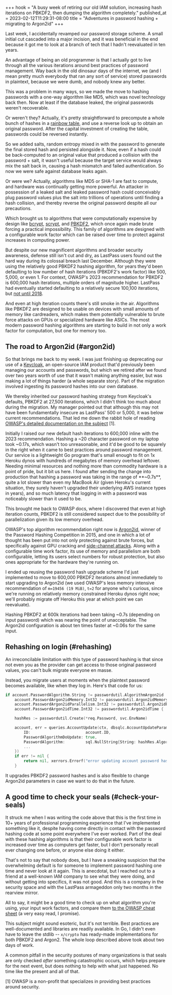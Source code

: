 +++
hook = "A busy week of retiring our old IAM solution, increasing hash iterations on PBKDF2, then dumping the algorithm completely."
published_at = 2023-02-12T11:29:31-08:00
title = "Adventures in password hashing + migrating to Argon2id"
+++

Last week, I accidentally revamped our password storage scheme. A small initial cut cascaded into a major incision, and it was beneficial in the end because it got me to look at a branch of tech that I hadn't reevaluated in ten years.

An advantage of being an old programmer is that I actually got to live through all the various iterations around best practices of password management. Way back in the old dinosaur days of the internet, we (and I mean pretty much everybody that ran any sort of service) stored passwords in plaintext, because we were dumb, and nobody knew any better.

This was a problem in many ways, so we made the move to hashing passwords with a one-way algorithm like MD5, which was novel technology back then. Now at least if the database leaked, the original passwords weren't recoverable.

Or weren't they? Actually, it's pretty straightforward to precompute a whole bunch of hashes in a [rainbow table](https://en.wikipedia.org/wiki/Rainbow_table), and use a reverse look up to obtain an original password. After the capital investment of creating the table, passwords could be reversed instantly.

So we added salts, random entropy mixed in with the password to generate the final stored hash and persisted alongside it. Now, even if a hash could be back-computed to an original value that produced a collision with the password + salt, it wasn't useful because the target service would always mix the salt back in, causing a hash mismatch and failed authentication. So now we were safe against database leaks again.

Or were we? Actually, algorithms like MD5 or SHA-1 are fast to compute, and hardware was continually getting more powerful. An attacker in possession of a leaked salt and leaked password hash could conceivably plug password values plus the salt into trillions of operations until finding a hash collision, and thereby reverse the original password despite all our precautions.

Which brought us to algorithms that were computationally expensive by design like [bcrypt](https://en.wikipedia.org/wiki/Bcrypt), [scrypt](https://en.wikipedia.org/wiki/Scrypt), and [PBKDF2](https://en.wikipedia.org/wiki/PBKDF2), which once again made brute forcing a practical impossibility. This family of algorithms are designed with a configurable work factor which can be raised over time to protect against increases in computing power.

But despite our new magnificent algorithms and broader security awareness, defense still isn't cut and dry, as LastPass users found out the hard way during its colossal breach last December. Although they were using the relatively good PBKDF2 hashing algorithm, for years they'd been defaulting to low number of hash iterations (PBKDF2's work factor) like 500, 5,000, or even 1. For context, OWASP's 2023 recommendation for PBKDF2 is 600,000 hash iterations, multiple orders of magnitude higher. LastPass had eventually started defaulting to a relatively secure 100,100 iterations, but [not until 2018](https://palant.info/2022/12/28/lastpass-breach-the-significance-of-these-password-iterations/#how-did-the-low-iteration-numbers-come-about).

And even at high iteration counts there's still smoke in the air. Algorithms like PBKDF2 are designed to be usable on devices with small amounts of memory like cardreaders, which makes them potentially vulnerable to brute force attacks on GPUs or specialized hardware like ASICs. The most modern password hashing algorithms are starting to build in not only a work factor for computation, but one for memory too.

## The road to Argon2id (#argon2id)

So that brings me back to my week. I was just finishing up deprecating our use of a [Keycloak](https://www.keycloak.org/), an open-source IAM product that'd previously been managing our accounts and passwords, but which we retired after we found over two years worth of use that it wasn't making anything easier, but was making a lot of things harder (a whole separate story). Part of the migration involved ingesting its password hashes into our own database.

We thereby inherited our password hashing strategy from Keycloak's defaults, PBKDF2 at 27,500 iterations, which I didn't think too much about during the migration. My manager pointed out that although this may not have been fundamentally insecure as LastPass' 500 or 5,000, it was below current recommendations. That led me down the rabbit hole of reading [OWASP's detailed documentation on the subject](https://cheatsheetseries.owasp.org/cheatsheets/Password_Storage_Cheat_Sheet.html#password-hashing-algorithms) [1].

Initially I raised our new default hash iterations to 600,000 inline with the 2023 recommendation. Hashing a ~20 character password on my laptop took ~0.17s, which wasn't too unreasonable, and it'd be good to be squarely in the right when it came to best practices around password management. Our service is a lightweight Go program that's small enough to fit on 1x Heroku dynos with hundreds of megabytes of memory overhead leftover. Needing minimal resources and nothing more than commodity hardware is a point of pride, but it bit us here. I found after sending the change into production that hashing a password was taking in the range of **~0.7s**, quite a lot slower than even my MacBook Air (given Heroku's current situation, they surely haven't upgraded their underlying AWS instance types in years), and so much latency that logging in with a password was noticeably slower than it used to be.

This brought me back to OWASP docs, where I discovered that even at high iteration counts, PBKDF2 is still considered suspect due to the possibility of parallelization given its low memory overhead.

OWASP's top algorithm recommendation right now is [Argon2id](https://en.wikipedia.org/wiki/Argon2), winner of the Password Hashing Competition in 2015, and one in which a lot of thought has been put into not only protecting against brute forces, but specifically against GPU cracking and [side-channel attacks](https://en.wikipedia.org/wiki/Side-channel_attack). Along with a configurable time work factor, its use of memory and parallelism are both configurable, letting its users select numbers for robust protection, but also ones appropriate for the hardware they're running on.

I ended up reusing the password hash upgrade scheme I'd just implemented to move to 600,000 PBKDF2 iterations almost immediately to start upgrading to Argon2id (we used OWASP's less memory intensive recommendation of `m=19456 (19 MiB)`, `t=2` for anyone who's curious, since we're running on relatively memory constrained Heroku dynos right now; we'll probably migrate off Heroku this year at which point we can reevaluate).

Hashing PBKDF2 at 600k iterations had been taking ~0.7s (depending on input password) which was nearing the point of unacceptable. The Argon2id configuration is about ten times faster at ~0.06s for the same input.

## Rehashing on login (#rehashing)

An irreconcilable limitation with this type of password hashing is that since not even you as the provider can get access to those original password values, you can't bulk migrate everyone en masse.

Instead, you migrate users at moments when the plaintext password becomes available, like when they log in. Here's that code for us:

``` go
if account.PasswordAlgorithm.String != passwordutil.AlgorithmArgon2id ||
    account.PasswordArgon2idMemory.Int32 != passwordutil.Argon2idMemory ||
    account.PasswordArgon2idParallelism.Int32 != passwordutil.Argon2idParallelism ||
    account.PasswordArgon2idTime.Int32 != passwordutil.Argon2idTime {

    hashRes := passwordutil.Create(*req.Password, svc.EnvName)

    account, err = queries.AccountUpdate(ctx, dbsqlc.AccountUpdateParams{
        ID:                        account.ID,
        PasswordAlgorithmDoUpdate: true,
        PasswordAlgorithm:         sql.NullString{String: hashRes.Algorithm, Valid: true},
        ...
    })
    if err != nil {
        return nil, xerrors.Errorf("error updating account password hash: %w", err)
    }
```

It upgrades PBKDF2 password hashes and is also flexible to change Argon2id parameters in case we want to do that in the future.

## A good time to check your seals (#check-your-seals)

It struck me when I was writing the code above that this is the first time in 10+ years of professional programming experience that I've implemented something like it, despite having come directly in contact with the password hashing code at some point everywhere I've ever worked. Part of the deal with these hashing algorithms is that their configurable work factor is increased over time as computers get faster, but I don't personally recall ever changing one before, or anyone else doing it either.

That's not to say that nobody does, but I have a sneaking suspicion that the overwhelming default is for someone to implement password hashing one time and never look at it again. This is anecdotal, but I reached out to a friend at a well-known IAM company to see what they were doing, and without getting into specifics, it was not good. And this is a company in the security space and with the LastPass armageddon only two months in the rearview mirror.

All to say, it might be a good time to check up on what algorithm you're using, your input work factors, and compare them [to the OWASP cheat sheet](https://cheatsheetseries.owasp.org/cheatsheets/Password_Storage_Cheat_Sheet.html#password-hashing-algorithms) (a very easy read, I promise).

This subject might sound esoteric, but it's not terrible. Best practices are well-documented and libraries are readily available. In Go, I didn't even have to leave the stdlib -- `x/crypto` has ready-made implementations for both PBKDF2 and Argon2. The whole loop described above took about two days of work.

A common pitfall in the security postures of many organizations is that seals are only checked _after_ something catastrophic occurs, which helps prepare for the next event, but does nothing to help with what just happened. No time like the present and all of that.

[1] OWASP is a non-profit that specializes in providing best practices around security.